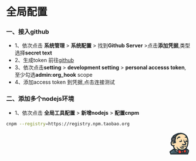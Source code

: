 # 全局配置
### 一、接入github
- 1、依次点击 **系统管理** > **系统配置** > 找到**Github Server** >点击**添加凭据**,类型选择**secret text**
- 2、生成token 
前往[github](https://github.com)
- 3、依次点击**setting** > **development setting** > **personal accesss token**,至少勾选**admin:org_hook** scope
- 4、添加access token 到凭据,点击连接测试

### 二、添加多个nodejs环境
- 1、依次点击 **全局工具配置** > **新增nodejs** > **配置cnpm**
```sh
cnpm --registry=https://registry.npm.taobao.org
```
<div style="text-align:right">
<svg t="1639653585991" class="icon" viewBox="0 0 1024 1024" version="1.1" xmlns="http://www.w3.org/2000/svg" p-id="2181" width="64" height="64"><path d="M303.786667 736.853333c-11.946667 7.253333-193.706667 122.88-193.706667 130.133334v9.386666l33.28 84.906667h737.28s35.413333-113.493333 33.28-141.653333c0-14.08-118.186667-92.16-118.186667-92.16s92.16-92.16 94.72-293.12a455.253333 455.253333 0 0 0-2.56-56.746667c-16.64-226.986667-160.853333-307.2-311.893333-314.453333S337.066667 129.28 337.066667 129.28s-96.853333 33.28-106.24 110.933333c0 0-75.52 14.08-35.413334 167.68-30.72 23.466667-37.973333 56.746667-37.973333 80.213334 0 30.72 9.386667 66.133333 28.16 87.466666 40.106667 42.666667 73.386667 33.28 73.386667 33.28s14.08 75.946667 44.8 128z" fill="#FFE0B2" p-id="2182"></path><path d="M814.506667 817.066667c-4.693333-30.72-18.773333-44.8-49.493334-44.8h-4.693333c-9.386667 2.56-23.466667 7.253333-64 35.413333l-23.466667 16.64a44.373333 44.373333 0 0 0-18.773333-4.693333 49.92 49.92 0 0 0-30.72 11.946666l-23.466667-11.946666-40.106666-21.333334c-21.333333-9.386667-42.666667-16.64-58.88-16.64a65.28 65.28 0 0 0-30.72 7.253334q-17.92 14.08-14.08 42.666666c0 9.386667 2.56 21.333333 2.56 30.72 4.693333 49.493333 7.253333 84.906667 54.186666 87.466667h7.253334a144.64 144.64 0 0 0 84.906666-30.72l21.333334-14.08a49.493333 49.493333 0 0 0 26.026666 9.386667 50.773333 50.773333 0 0 0 28.16-9.386667l33.28 7.253333a235.52 235.52 0 0 0 37.973334 4.693334h9.386666c11.946667 0 23.466667 0 35.413334-7.253334s21.333333-23.466667 21.333333-49.493333c0-11.946667-2.56-23.466667-2.56-33.28z" fill="#F44336" p-id="2183"></path><path d="M457.386667 864.426667c0-9.386667-2.56-18.773333-2.56-30.72a49.493333 49.493333 0 0 1 4.693333-33.28c-118.186667-2.56-156.16-64-156.16-64s-7.253333 37.973333 26.026667 80.213333C379.733333 875.946667 455.253333 883.2 455.253333 883.2h4.693334a58.88 58.88 0 0 0-2.56-18.773333z" fill="#FFFFFF" p-id="2184"></path><path d="M485.973333 961.28l-16.64-33.28a191.573333 191.573333 0 0 1-7.253333-26.026667l-2.56-16.64-16.64-2.56c-21.333333-4.693333-73.386667-18.773333-110.933333-64a127.146667 127.146667 0 0 1-23.466667-46.506666l-9.386667-30.72-26.026666 16.213333c-47.36 30.72-125.44 80.213333-151.466667 101.546667l-14.08 11.946666 35.413333 89.6z" fill="#546E7A" p-id="2185"></path><path d="M232.96 961.28h253.013333l-16.64-33.28a191.573333 191.573333 0 0 1-7.253333-26.026667l-2.56-16.64-16.64-2.56c-21.333333-4.693333-73.386667-18.773333-110.933333-64-2.56-2.56-4.693333-7.253333-7.253334-9.386666l-119.893333 81.066666z" fill="#455A64" p-id="2186"></path><path d="M906.666667 807.68c-14.08-14.08-56.746667-44.8-73.386667-56.746667l-16.64-11.946666a196.266667 196.266667 0 0 1-30.72 28.16l16.64 16.64a61.866667 61.866667 0 0 1 14.08 30.72v7.253333a145.493333 145.493333 0 0 1 2.56 33.28c0 40.106667-14.08 47.36-21.333333 49.493333a44.373333 44.373333 0 0 1-18.773334 4.693334l2.56 47.36h96.853334l4.693333-16.64c11.946667-37.973333 26.026667-92.16 28.16-115.626667v-11.946667z" fill="#546E7A" p-id="2187"></path><path d="M880.64 961.28l4.693333-16.64c7.253333-18.773333 11.946667-44.8 18.773334-66.133333l-87.466667-47.36c0 7.253333 2.56 16.64 2.56 26.026666 0 40.106667-14.08 47.36-21.333333 49.493334a44.373333 44.373333 0 0 1-18.773334 4.693333l2.56 47.36 99.413334 2.56z" fill="#455A64" p-id="2188"></path><path d="M188.16 413.013333l2.56-2.56a73.813333 73.813333 0 0 1 42.666667-16.64c14.08 0 21.333333 4.693333 28.16 7.253334 30.72 16.64 37.973333 47.36 40.106666 68.693333v4.693333c14.08-4.693333 28.16-9.386667 33.28-11.946666a41.386667 41.386667 0 0 0-2.56-14.08 242.346667 242.346667 0 0 0-9.386666-33.28c-9.386667-26.026667-7.253333-58.88 7.253333-101.546667l2.56-4.693333c2.56-9.386667 7.253333-18.773333 7.253333-26.026667a133.12 133.12 0 0 1 2.56-16.64A55.466667 55.466667 0 0 0 337.066667 247.466667l-4.693334-11.946667 7.253334-11.946667c21.333333-35.413333 99.413333-153.6 257.706666-153.6h11.946667a75.52 75.52 0 0 0-33.28-7.253333h-16.64c-127.573333 0-205.653333 54.186667-219.733333 64l-2.56 2.56-2.56 2.56c-14.08 4.693333-87.466667 35.413333-101.546667 98.986667l-4.693333 7.253333-9.386667 4.693333a46.506667 46.506667 0 0 0-21.333333 21.333334c-16.64 28.16-18.773333 70.826667-7.253334 130.133333l2.56 11.946667-9.386666 11.52-2.56 2.56z" fill="#616161" p-id="2189"></path><path d="M606.293333 913.92h141.653334v47.274667h-141.653334zM280.32 474.453333c-2.56-21.333333-9.386667-40.106667-26.026667-49.493333a55.466667 55.466667 0 0 0-18.773333-4.693333c-11.946667 0-26.026667 4.693333-37.973333 21.333333l-16.64-47.786667c21.333333-11.946667 40.106667-18.773333 58.88-18.773333a94.72 94.72 0 0 1 35.413333 7.253333 104.96 104.96 0 0 1 26.453333 18.773334c-4.693333-33.28 2.56-68.693333 11.946667-96.853334 4.693333-11.946667 7.253333-23.466667 9.386667-30.72 2.56-14.08 0-16.64-4.693334-23.466666a478.72 478.72 0 0 0-82.773333 16.64l-11.946667-45.226667c2.56 0 49.493333-14.08 104.106667-18.773333l16.64-2.56 7.253333 14.08a8.106667 8.106667 0 0 1 2.56 4.693333c7.253333 7.253333 16.64 21.333333 18.773334 44.8a72.96 72.96 0 0 1-2.56 21.333333c-2.56 11.946667-7.253333 21.333333-9.386667 35.413334-9.386667 28.16-16.64 61.44-7.253333 84.906666 4.693333 14.08 7.253333 28.16 9.386666 37.973334s4.693333 30.72-4.693333 37.973333-64 23.466667-64 23.466667-11.52-8.96-14.08-30.293334z" fill="#263238" p-id="2190"></path><path d="M358.4 242.773333l-42.666667-18.773333c0-2.56 87.466667-193.706667 307.2-179.626667l-2.56 47.36C431.786667 81.92 358.4 242.773333 358.4 242.773333z" fill="#263238" p-id="2191"></path><path d="M464.64 800.426667c-120.32 0-160.853333-64-160.853333-64s-7.253333 37.973333 26.026666 80.213333C379.733333 875.946667 455.253333 883.2 455.253333 883.2" fill="#FFFFFF" p-id="2192"></path><path d="M452.693333 906.666667c-2.56 0-84.906667-9.386667-139.52-75.52-40.106667-52.053333-33.28-94.72-30.72-99.413334l11.946667-61.44 33.28 54.186667c2.56 2.56 35.413333 52.053333 139.52 52.053333v47.36c-49.493333 0-87.466667-9.386667-115.626667-23.466666v2.56c42.666667 49.493333 106.24 56.746667 108.8 56.746666zM765.013333 937.386667h-7.253333c-42.666667 0-82.773333-14.08-84.906667-14.08l16.64-44.8a226.133333 226.133333 0 0 0 66.133334 11.946666h2.56c11.946667 0 23.466667 0 30.72-2.56s7.253333-21.333333 7.253333-30.72-2.56-21.333333-2.56-30.72V819.2c-2.56-18.773333-9.386667-26.026667-28.16-26.026667s-58.88 35.413333-75.52 47.36l-11.946667 9.386667-28.16-37.973333 9.386667-7.253334c44.8-33.28 80.213333-56.746667 104.106667-56.746666 42.666667 0 68.693333 23.466667 75.52 66.133333v7.253333c2.56 9.386667 2.56 23.466667 4.693333 35.413334 0 35.413333-9.386667 61.44-33.28 70.826666-17.066667 9.813333-31.146667 9.813333-45.226667 9.813334z" fill="#263238" p-id="2193"></path><path d="M518.826667 975.36H512c-68.693333-4.693333-73.386667-58.88-75.52-108.8 0-9.386667-2.56-18.773333-2.56-28.16-4.693333-37.973333 11.946667-56.746667 23.466667-66.133333 30.72-21.333333 78.08-11.946667 113.493333 4.693333l70.826667 37.973333-21.333334 42.666667-70.826666-38.4c-28.16-14.08-56.746667-16.64-64-9.386667s-4.693333 14.08-4.693334 21.333334a134.826667 134.826667 0 0 1 2.56 30.72c4.693333 56.746667 9.386667 64 33.28 66.133333 49.493333 4.693333 99.413333-42.666667 99.413334-44.8l33.28 33.28c-5.12 4.693333-61.866667 58.88-130.56 58.88zM441.173333 308.906667s-4.693333 14.08-14.08 14.08-9.386667-9.386667-9.386666-18.773334c0-28.16 18.773333-64 37.973333-80.213333a84.48 84.48 0 0 1 53.76-19.2c9.386667 0 21.333333 0 30.72 4.693333s18.773333 14.08 18.773333 33.28c0 0 0 9.386667-30.72 9.386667-18.773333 0-42.666667 2.56-52.053333 11.946667s-23.466667 18.773333-34.986667 44.8zM568.746667 441.173333a206.933333 206.933333 0 0 1-37.973334-4.693333 20.906667 20.906667 0 0 1-16.64-28.16l4.693334-7.253333a12.8 12.8 0 0 1 11.946666-7.253334h7.253334c18.773333 4.693333 47.36 4.693333 56.746666 4.693334-11.946667-44.8-9.386667-78.08-2.56-78.08s26.026667 54.186667 35.413334 66.133333a25.6 25.6 0 0 1-2.56 35.413333c-16.213333 14.506667-34.986667 19.2-56.32 19.2zM805.12 441.173333h-11.946667c-14.08-2.56-21.333333-11.946667-21.333333-26.026666 0 0 2.56-21.333333 14.08-21.333334s21.333333 4.693333 26.026667 4.693334c-4.693333-28.16-11.946667-75.52-4.693334-75.52S831.146667 379.733333 864 401.066667c9.386667 7.253333 9.386667 21.333333-4.693333 30.72a146.346667 146.346667 0 0 1-54.186667 9.386666zM849.92 287.573333c-4.693333-18.773333-26.026667-35.413333-49.493333-42.666666a70.4 70.4 0 0 0-52.053334 7.253333c0-21.333333 16.64-37.973333 23.466667-40.106667s14.08-7.253333 23.466667-7.253333c49.493333 0 68.693333 30.72 84.906666 61.44z" fill="#263238" p-id="2194"></path><path d="M698.453333 582.826667h-9.386666c-16.64 0-30.72-4.693333-40.106667-16.64-18.773333-21.333333-21.333333-49.493333-14.08-54.186667s11.946667 11.946667 35.413333 18.773333c0 0 16.64 2.56 21.333334 2.56h11.946666c30.72 0 56.746667-7.253333 66.133334-14.08a11.52 11.52 0 0 0 2.56-7.253333s0-7.253333-30.72-35.413333a125.44 125.44 0 0 1-40.106667-94.72c0-35.413333 4.693333-58.88 9.386667-58.88s14.08 75.52 64 118.186666c35.413333 30.72 44.8 52.053333 44.8 73.386667s-11.946667 33.28-18.773334 40.106667c-26.453333 23.466667-69.12 28.16-102.4 28.16zM686.933333 654.08c-73.386667-2.56-110.933333-47.36-110.933333-47.36s82.773333 7.253333 136.96 7.253333v40.106667zM738.986667 654.08v-42.666667c4.693333-2.56 42.666667 2.56 84.906666-14.08-9.386667 49.493333-82.773333 56.746667-84.906666 56.746667zM632.32 724.906667c-52.053333 0-78.08-14.08-96.853333-75.52 0 0-2.56-4.693333 4.693333-7.253334s9.386667 2.56 9.386667 2.56c9.386667 26.026667 49.493333 33.28 99.413333 33.28h78.08s-9.386667 47.36-58.88 47.36z" fill="#263238" p-id="2195"></path><path d="M630.186667 819.2c-75.52 0-134.826667-23.466667-198.4-92.16-35.413333-37.973333-35.413333-87.466667-30.72-92.16s11.946667 28.16 40.106666 58.88c56.746667 61.44 136.96 80.213333 205.653334 75.52 89.6-7.253333 127.573333-58.88 134.826666-64l40.106667 28.16c-2.56 2.56-56.746667 73.386667-170.24 82.773333a72.96 72.96 0 0 1-21.333333 2.986667zM261.546667 630.186667l-2.56-23.466667-2.56-23.466667a107.946667 107.946667 0 0 0 14.08-9.386666 17.92 17.92 0 0 1 21.333333 0l11.946667 9.386666a18.346667 18.346667 0 0 1 0 26.026667c-20.906667 18.773333-40.106667 20.906667-42.24 20.906667zM252.16 488.533333l37.973333 14.08c-2.56-9.386667-14.08-52.053333-47.36-61.44a25.173333 25.173333 0 0 0-28.16 21.333334v9.386666c2.56 40.106667 37.973333 64 37.973334 64z" fill="#263238" p-id="2196"></path><path d="M653.653333 937.386667a70.826667 70.826667 0 1 1 70.826667-70.826667 69.546667 69.546667 0 0 1-70.826667 70.826667z m0-94.72a23.893333 23.893333 0 0 0-23.466666 23.466666 23.466667 23.466667 0 1 0 23.466666-23.466666z" fill="#263238" p-id="2197"></path><path d="M880.64 984.746667H143.36c-9.386667 0-18.773333-4.693333-21.333333-14.08l-33.28-82.773334a34.986667 34.986667 0 0 1-2.56-14.08v-9.386666c2.56-23.466667 134.826667-106.24 186.88-136.96a470.186667 470.186667 0 0 1-33.28-96.853334c-18.773333-2.56-42.666667-11.946667-70.826667-40.106666s-35.413333-70.826667-35.413333-101.546667A127.573333 127.573333 0 0 1 166.826667 401.066667c-14.08-64-11.946667-113.493333 9.386666-146.346667 9.386667-16.64 21.333333-23.466667 30.72-30.72 19.2-73.386667 96.853333-106.666667 116.053334-116.053333s106.24-73.386667 252.586666-68.693334c198.4 7.253333 321.28 130.133333 335.786667 335.786667a455.253333 455.253333 0 0 1 2.56 56.746667c0 153.6-54.186667 248.32-82.773333 285.866666 106.24 73.386667 106.24 84.906667 106.24 96.853334 2.56 30.72-26.026667 122.88-35.413334 151.466666a22.613333 22.613333 0 0 1-21.333333 18.773334zM160 937.386667H861.866667c14.08-44.8 26.026667-92.16 28.16-110.933334-14.08-14.08-64-52.053333-108.8-80.213333-4.693333-4.693333-9.386667-9.386667-9.386667-16.64a26.88 26.88 0 0 1 7.253333-18.773333s84.906667-87.466667 87.466667-276.48a436.906667 436.906667 0 0 0-2.56-54.186667c-16.64-245.76-189.013333-288.426667-290.56-293.12-141.653333-4.693333-222.293333 58.88-224.426667 61.44s-4.693333 2.56-7.253333 4.693333-82.773333 28.16-89.6 92.16c-2.56 9.386667-9.386667 18.773333-18.773333 21.333334-16.64 4.693333-42.666667 40.106667-16.64 139.52 2.56 9.386667 0 18.773333-7.253334 23.466666-23.893333 18.773333-26.026667 46.933333-26.026666 61.013334 0 28.16 9.386667 56.746667 23.466666 70.826666 28.16 30.72 49.493333 26.026667 49.493334 26.026667a25.173333 25.173333 0 0 1 18.773333 2.56c4.693333 4.693333 9.386667 9.386667 9.386667 16.64 0 0 11.946667 73.386667 42.666666 120.32a25.173333 25.173333 0 0 1 2.56 18.773333c-2.56 7.253333-4.693333 11.946667-11.946666 14.08-16.64 9.386667-148.906667 94.72-182.186667 118.186667z m732.586667-108.8z" fill="#263238" p-id="2198"></path></svg>
</div>